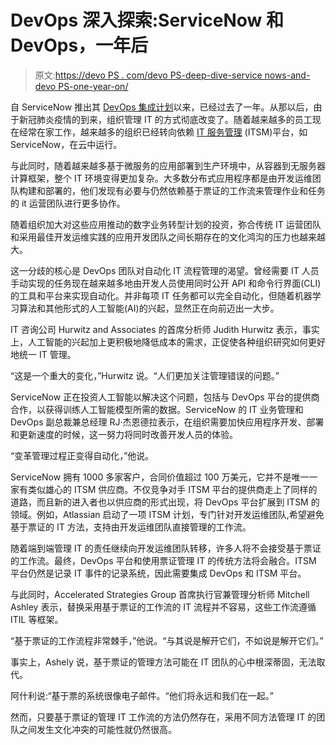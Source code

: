 # DevOps 深入探索:ServiceNow 和 DevOps，一年后

> 原文:[https://devo PS . com/devo PS-deep-dive-service nows-and-devo PS-one-year-on/](https://devops.com/devops-deeper-dive-servicenows-and-devops-one-year-on/)

自 ServiceNow 推出其 [DevOps 集成计划](https://devops.com/servicenow-extends-reach-into-devops-ecosystem/)以来，已经过去了一年。从那以后，由于新冠肺炎疫情的到来，组织管理 IT 的方式彻底改变了。随着越来越多的员工现在经常在家工作，越来越多的组织已经转向依赖 [IT 服务管理](https://en.wikipedia.org/wiki/IT_service_management) (ITSM)平台，如 ServiceNow，在云中运行。

与此同时，随着越来越多基于微服务的应用部署到生产环境中，从容器到无服务器计算框架，整个 IT 环境变得更加复杂。大多数分布式应用程序都是由开发运维团队构建和部署的，他们发现有必要与仍然依赖基于票证的工作流来管理作业和任务的 it 运营团队进行更多协作。

随着组织加大对这些应用推动的数字业务转型计划的投资，弥合传统 IT 运营团队和采用最佳开发运维实践的应用开发团队之间长期存在的文化鸿沟的压力也越来越大。

这一分歧的核心是 DevOps 团队对自动化 IT 流程管理的渴望。曾经需要 IT 人员手动实现的任务现在越来越多地由开发人员使用同时公开 API 和命令行界面(CLI)的工具和平台来实现自动化。并非每项 IT 任务都可以完全自动化，但随着机器学习算法和其他形式的人工智能(AI)的兴起，显然正在向前迈出一大步。

IT 咨询公司 Hurwitz and Associates 的首席分析师 Judith Hurwitz 表示，事实上，人工智能的兴起加上更积极地降低成本的需求，正促使各种组织研究如何更好地统一 IT 管理。

“这是一个重大的变化，”Hurwitz 说。“人们更加关注管理错误的问题。”

ServiceNow 正在投资人工智能以解决这个问题，包括与 DevOps 平台的提供商合作，以获得训练人工智能模型所需的数据。ServiceNow 的 IT 业务管理和 DevOps 副总裁兼总经理 RJ·杰恩德拉表示，在组织需要加快应用程序开发、部署和更新速度的时候，这一努力将同时改善开发人员的体验。

“变革管理过程正变得自动化，”他说。

ServiceNow 拥有 1000 多家客户，合同价值超过 100 万美元，它并不是唯一一家有类似雄心的 ITSM 供应商。不仅竞争对手 ITSM 平台的提供商走上了同样的道路，而且新的进入者也以供应商的形式出现，将 DevOps 平台扩展到 ITSM 的领域。例如，Atlassian 启动了一项 ITSM 计划，专门针对开发运维团队,希望避免基于票证的 IT 方法，支持由开发运维团队直接管理的工作流。

随着端到端管理 IT 的责任继续向开发运维团队转移，许多人将不会接受基于票证的工作流。最终，DevOps 平台和使用票证管理 IT 的传统方法将会融合。ITSM 平台仍然是记录 IT 事件的记录系统，因此需要集成 DevOps 和 ITSM 平台。

与此同时，Accelerated Strategies Group 首席执行官兼管理分析师 Mitchell Ashley 表示，替换采用基于票证的工作流的 IT 流程并不容易，这些工作流遵循 ITIL 等框架。

“基于票证的工作流程非常棘手，”他说。“与其说是解开它们，不如说是解开它们。”

事实上，Ashely 说，基于票证的管理方法可能在 IT 团队的心中根深蒂固，无法取代。

阿什利说:“基于票的系统很像电子邮件。“他们将永远和我们在一起。”

然而，只要基于票证的管理 IT 工作流的方法仍然存在，采用不同方法管理 IT 的团队之间发生文化冲突的可能性就仍然很高。